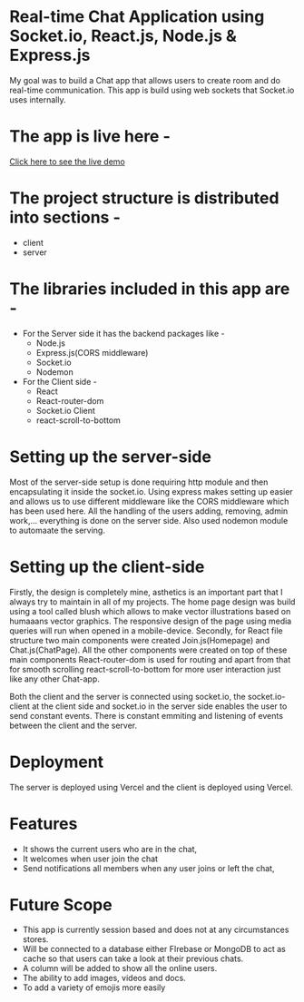 # Real-time Chat Application using Socket.io, React.js, Node.js & Express.js
My goal was to build a Chat app that allows users to create room and do real-time communication. 
This app is build using web sockets that Socket.io uses internally.

# The app is live here - 
[Click here to see the live demo](https://chat-app-client-seven-puce.vercel.app/)

# The project structure is distributed into sections - 
* client 
* server
# The libraries included in this app are - 
* For the Server side it has the backend packages like -
  * Node.js 
  * Express.js(CORS middleware) 
  * Socket.io 
  * Nodemon
* For the Client side - 
  * React 
  * React-router-dom
  * Socket.io Client
  * react-scroll-to-bottom

# Setting up the server-side
Most of the server-side setup is done requiring http module and then encapsulating it inside the socket.io. Using express makes setting up easier and allows us to use different middleware like the CORS middleware which has been used here.
All the handling of the users adding, removing, admin work,... everything is done on the server side. Also used nodemon module to automaate the serving.

# Setting up the client-side 
Firstly, the design is completely mine, asthetics is an important part that I always try to maintain in all of my projects.
The home page design was build using a tool called blush which allows to make vector illustrations based on humaaans vector graphics.
The responsive design of the page using media queries will run when opened in a mobile-device.
Secondly, for React file structure two main components were created Join.js(Homepage) and Chat.js(ChatPage). All the other components were created on top of these main components
React-router-dom is used for routing and apart from that for smooth scrolling react-scroll-to-bottom for more user interaction just like any other Chat-app. 

Both the client and the server is connected using socket.io, the socket.io-client at the client side and socket.io in the server side enables the user to send constant events. There is constant emmiting and listening of events between the client and the server.

# Deployment
The server is deployed using Vercel and the client is deployed using Vercel.

# Features
* It shows the current users who are in the chat,
* It welcomes when user join the chat 
* Send notifications all members when any user joins or left the chat,

# Future Scope
* This app is currently session based and does not at any circumstances stores. 
* Will be connected to a database either FIrebase or MongoDB to act as cache so that users can take a look at their previous chats.
* A column will be added to show all the online users.
* The ability to add images, videos and docs.
* To add a variety of emojis more easily
